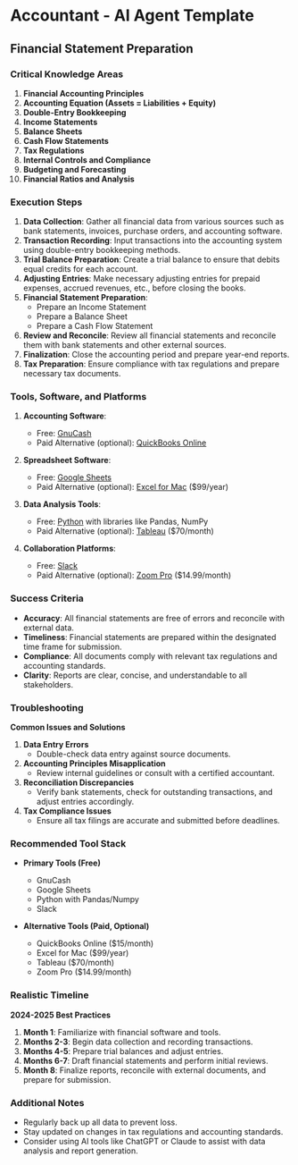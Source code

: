 # Accountant - AI Agent Template

## Financial Statement Preparation

### Critical Knowledge Areas

1. **Financial Accounting Principles**
2. **Accounting Equation (Assets = Liabilities + Equity)**
3. **Double-Entry Bookkeeping**
4. **Income Statements**
5. **Balance Sheets**
6. **Cash Flow Statements**
7. **Tax Regulations**
8. **Internal Controls and Compliance**
9. **Budgeting and Forecasting**
10. **Financial Ratios and Analysis**

### Execution Steps

1. **Data Collection**: Gather all financial data from various sources such as bank statements, invoices, purchase orders, and accounting software.
2. **Transaction Recording**: Input transactions into the accounting system using double-entry bookkeeping methods.
3. **Trial Balance Preparation**: Create a trial balance to ensure that debits equal credits for each account.
4. **Adjusting Entries**: Make necessary adjusting entries for prepaid expenses, accrued revenues, etc., before closing the books.
5. **Financial Statement Preparation**:
   - Prepare an Income Statement
   - Prepare a Balance Sheet
   - Prepare a Cash Flow Statement
6. **Review and Reconcile**: Review all financial statements and reconcile them with bank statements and other external sources.
7. **Finalization**: Close the accounting period and prepare year-end reports.
8. **Tax Preparation**: Ensure compliance with tax regulations and prepare necessary tax documents.

### Tools, Software, and Platforms

1. **Accounting Software**:
   - Free: [GnuCash](https://www.gnucash.org/)
   - Paid Alternative (optional): [QuickBooks Online](https://quickbooks.intuit.com/)

2. **Spreadsheet Software**:
   - Free: [Google Sheets](https://sheets.google.com)
   - Paid Alternative (optional): [Excel for Mac](https://www.office.com/en-us/info/excel-for-mac) ($99/year)

3. **Data Analysis Tools**:
   - Free: [Python](https://www.python.org/) with libraries like Pandas, NumPy
   - Paid Alternative (optional): [Tableau](https://www.tableau.com/) ($70/month)

4. **Collaboration Platforms**:
   - Free: [Slack](https://slack.com/)
   - Paid Alternative (optional): [Zoom Pro](https://zoom.us/pro) ($14.99/month)

### Success Criteria

- **Accuracy**: All financial statements are free of errors and reconcile with external data.
- **Timeliness**: Financial statements are prepared within the designated time frame for submission.
- **Compliance**: All documents comply with relevant tax regulations and accounting standards.
- **Clarity**: Reports are clear, concise, and understandable to all stakeholders.

### Troubleshooting

**Common Issues and Solutions**

1. **Data Entry Errors**
   - Double-check data entry against source documents.
2. **Accounting Principles Misapplication**
   - Review internal guidelines or consult with a certified accountant.
3. **Reconciliation Discrepancies**
   - Verify bank statements, check for outstanding transactions, and adjust entries accordingly.
4. **Tax Compliance Issues**
   - Ensure all tax filings are accurate and submitted before deadlines.

### Recommended Tool Stack

- **Primary Tools (Free)**
  - GnuCash
  - Google Sheets
  - Python with Pandas/Numpy
  - Slack

- **Alternative Tools (Paid, Optional)**
  - QuickBooks Online ($15/month)
  - Excel for Mac ($99/year)
  - Tableau ($70/month)
  - Zoom Pro ($14.99/month)

### Realistic Timeline

**2024-2025 Best Practices**

1. **Month 1**: Familiarize with financial software and tools.
2. **Months 2-3**: Begin data collection and recording transactions.
3. **Months 4-5**: Prepare trial balances and adjust entries.
4. **Months 6-7**: Draft financial statements and perform initial reviews.
5. **Month 8**: Finalize reports, reconcile with external documents, and prepare for submission.

### Additional Notes

- Regularly back up all data to prevent loss.
- Stay updated on changes in tax regulations and accounting standards.
- Consider using AI tools like ChatGPT or Claude to assist with data analysis and report generation.

